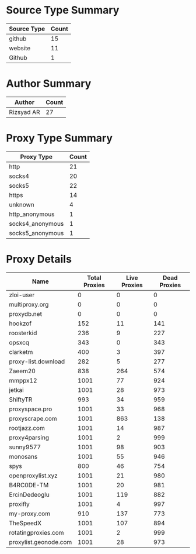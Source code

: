 # Source Type Summary

| Source Type | Count |
|-------------|-------|
| github | 15 |
| website | 11 |
| Github | 1 |


# Author Summary

| Author | Count |
|--------|-------|
| Rizsyad AR | 27 |


# Proxy Type Summary

| Proxy Type | Count |
|------------|-------|
| http | 21 |
| socks4 | 20 |
| socks5 | 22 |
| https | 14 |
| unknown | 4 |
| http_anonymous | 1 |
| socks4_anonymous | 1 |
| socks5_anonymous | 1 |


# Proxy Details

| Name | Total Proxies | Live Proxies | Dead Proxies |
|------|---------------|--------------|---------------|
| zloi-user | 0 | 0 | 0 |
| multiproxy.org | 0 | 0 | 0 |
| proxydb.net | 0 | 0 | 0 |
| hookzof | 152 | 11 | 141 |
| roosterkid | 236 | 9 | 227 |
| opsxcq | 343 | 0 | 343 |
| clarketm | 400 | 3 | 397 |
| proxy-list.download | 282 | 5 | 277 |
| Zaeem20 | 838 | 264 | 574 |
| mmppx12 | 1001 | 77 | 924 |
| jetkai | 1001 | 28 | 973 |
| ShiftyTR | 993 | 34 | 959 |
| proxyspace.pro | 1001 | 33 | 968 |
| proxyscrape.com | 1001 | 863 | 138 |
| rootjazz.com | 1001 | 14 | 987 |
| proxy4parsing | 1001 | 2 | 999 |
| sunny9577 | 1001 | 98 | 903 |
| monosans | 1001 | 55 | 946 |
| spys | 800 | 46 | 754 |
| openproxylist.xyz | 1001 | 21 | 980 |
| B4RC0DE-TM | 1001 | 20 | 981 |
| ErcinDedeoglu | 1001 | 119 | 882 |
| proxifly | 1001 | 4 | 997 |
| my-proxy.com | 910 | 137 | 773 |
| TheSpeedX | 1001 | 107 | 894 |
| rotatingproxies.com | 1001 | 2 | 999 |
| proxylist.geonode.com | 1001 | 28 | 973 |
